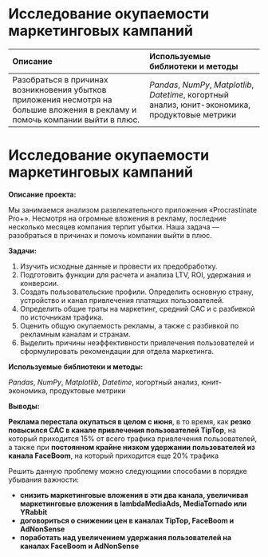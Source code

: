 ﻿# Исследование окупаемости маркетинговых кампаний


Описание | Используемые библиотеки и методы| 
:---------------------- | :---------------------- |
Разобраться в причинах возникновения убытков приложения несмотря на большие вложения в рекламу и помочь компании выйти в плюс.| *Pandas*, *NumPy*, *Matplotlib*, *Datetime*, когортный анализ, юнит-экономика, продуктовые метрики  |
# Исследование окупаемости маркетинговых кампаний


**Описание проекта:** 

Мы занимаемся анализом развлекательного приложения «Procrastinate Pro+». Несмотря на огромные вложения в рекламу, последние несколько месяцев компания терпит убытки. Наша задача — разобраться в причинах и помочь компании выйти в плюс.

**Задачи:**

1. Изучить исходные данные и провести их предобработку.
2. Подготовить функции для расчета и анализа LTV, ROI, удержания и конверсии.
3. Создать пользовательские профили. Определить основную страну, устройство и канал привлечения платящих пользователей.
4. Определить общие траты на маркетинг, средний CAC и с разбивкой по источникам трафика.
5. Оценить общую окупаемость рекламы, а также с разбивкой по рекламным каналам и странам.
6. Выделить причины неэффективности привлечения пользователей и сформулировать рекомендации для отдела маркетинга.

**Используемые библиотеки и методы:** 

*Pandas*, *NumPy*, *Matplotlib*, *Datetime*, когортный анализ, юнит-экономика, продуктовые метрики

**Выводы:**

**Реклама перестала окупаться в целом с июня**, в то время, как **резко повысился CAC в канале привлечения пользователей TipTop**, на который приходится 15% от всего трафика привлечения пользователей, а также при **постоянном крайне низком удержании пользователей из канала FaceBoom**, на который приходится еще 20% трафика

Решить данную проблему можно следующими способами в порядке убывания важности:
- **снизить маркетинговые вложения в эти два канала, увеличивая маркетинговые вложения в lambdaMediaAds, MediaTornado или YRabbit**
- **договориться о снижении цен в каналах TipTop, FaceBoom и AdNonSense**
- **поработать над увеличением удержания пользователей на каналах FaceBoom и AdNonSense**
